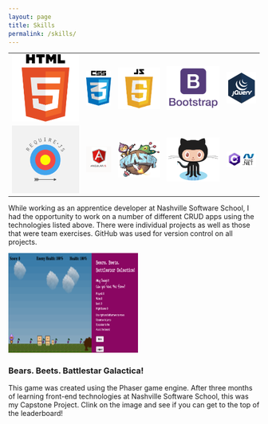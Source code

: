 ```yaml
---
layout: page
title: Skills
permalink: /skills/
---
```


<article class="post-content">
    <table class="skills-list">
      <tr class="skills-row">
        <td>
          <img class="tech-logos" src="/images/HTML5_logo_and_wordmark.svg.png" alt="HTML Logo">
        </td>
        <td>
          <img class="tech-logos" src="/images/CSS3.png" alt="CSS Logo">
        </td>
        <td>
          <img class="tech-logos" src="/images/download.png" alt="JavaScript Logo">
        </td>
        <td>
          <img class="tech-logos" src="/images/bootstrap.png" alt="Bootstrap Logo">
        </td>
        <td>
          <img class="tech-logos" src="/images/jquery.png" alt="JQuery Logo">
        </td>
      </tr>
      <tr class="skills-row">
        <td>
          <img class="tech-logos" src="/images/require-js-logo.jpg" alt="Require Logo">
        </td>
        <td>
          <img class="tech-logos" src="/images/Angular_logo.png" alt="Angular Logo">
        </td>
        <td>
          <img class="tech-logos" src="/images/img.png" alt="Phaser Logo">
        </td>
        <td>
          <img class="tech-logos" src="/images/Octocat.png" alt="GitHub Logo">
        </td>
        <td>
          <img class="tech-logos" src="/images/logo-c-asp-net_0.jpg" alt="C# .Net Logo">
        </td>
      </tr>
    </table>
  </article>

  While working as an apprentice developer at Nashville Software School, I had the opportunity to work on a number of different CRUD apps using the technologies listed above.  There were individual projects as well as those that were team exercises.  GitHub was used for version control on all projects.

  <div id="game-link">
    <a href="https://bears-beets.firebaseapp.com" target="_blank">
      <img src="/images/bears-beets.png" alt="Bears.Beets.Battlestar Galactica Game" width="260" height="200">
    </a>
  </div>

  <div id="game-text">
    <h3>Bears. Beets. Battlestar Galactica!</h3>
    <p>This game was created using the Phaser game engine.  After three months of learning front-end technologies at Nashville Software School, this was my Capstone Project.  Clink on the image and see if you can get to the top of the leaderboard!</p>
  </div>